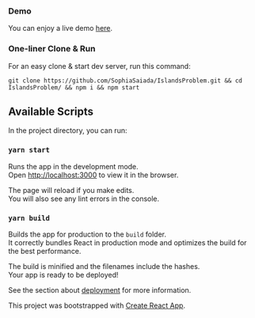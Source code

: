 ### Demo
You can enjoy a live demo [here](https://sophiasa.dev/IslandsProblem/).

### One-liner Clone & Run
For an easy clone & start dev server, run this command:  
```
git clone https://github.com/SophiaSaiada/IslandsProblem.git && cd IslandsProblem/ && npm i && npm start
```
  

## Available Scripts

In the project directory, you can run:

### `yarn start`

Runs the app in the development mode.<br />
Open [http://localhost:3000](http://localhost:3000) to view it in the browser.

The page will reload if you make edits.<br />
You will also see any lint errors in the console.

### `yarn build`

Builds the app for production to the `build` folder.<br />
It correctly bundles React in production mode and optimizes the build for the best performance.

The build is minified and the filenames include the hashes.<br />
Your app is ready to be deployed!

See the section about [deployment](https://facebook.github.io/create-react-app/docs/deployment) for more information.


This project was bootstrapped with [Create React App](https://github.com/facebook/create-react-app).
